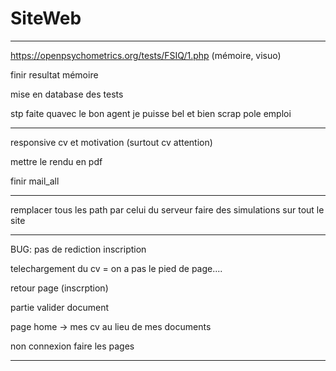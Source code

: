 # SiteWeb

-------------------------------------------------

https://openpsychometrics.org/tests/FSIQ/1.php (mémoire, visuo)


finir resultat mémoire

mise en database des tests

stp faite quavec le bon agent je puisse bel et bien scrap pole emploi

----------------------------------------

responsive cv et motivation (surtout cv attention)

mettre le rendu en pdf

finir mail_all

----------------------------------------

remplacer tous les path par celui du serveur
faire des simulations sur tout le site

-----------------------------------------

BUG: pas de rediction inscription

telechargement du cv = on a pas le pied de page....

retour page (inscrption)

partie valider document

page home -> mes cv au lieu de mes documents

non connexion faire les pages

---------------------------------------






